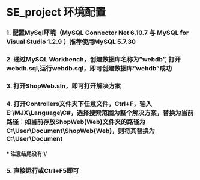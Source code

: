 # SE_project 环境配置
### 1.	配置MySql环境（MySQL Connector Net 6.10.7 与 MySQL for Visual Studio 1.2.9 ）推荐使用MySQL 5.7.30
### 2.	通过MySQL Workbench，创建数据库名称为”webdb”, 打开webdb.sql,运行webdb.sql，即可创建数据库“webdb”成功
### 3.	打开ShopWeb.sln，即可打开解决方案
### 4.	打开Controllers文件夹下任意文件，Ctrl+F，输入E:\MJX\Language\C#，选择搜索范围为整个解决方案，替换为当前路径：如当前存放ShopWeb(Web)文件夹的路径为C:\User\Document\ShopWeb(Web)，则将其替换为C:\User\Document
#### * 注意结尾没有‘\’
### 5.	直接运行或Ctrl+F5即可
